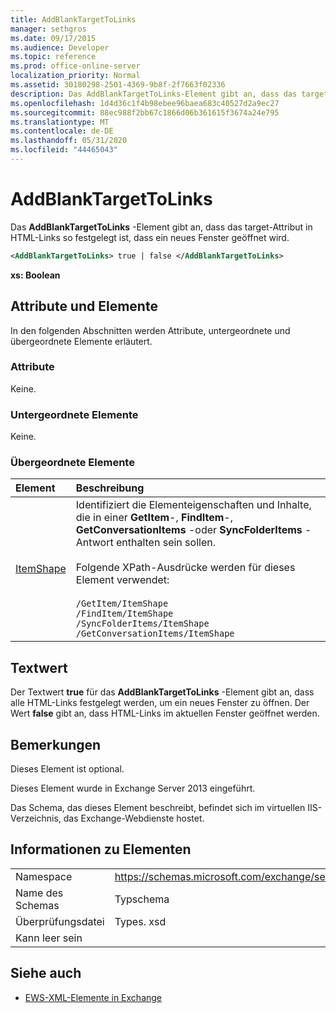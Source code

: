 ```yaml
---
title: AddBlankTargetToLinks
manager: sethgros
ms.date: 09/17/2015
ms.audience: Developer
ms.topic: reference
ms.prod: office-online-server
localization_priority: Normal
ms.assetid: 30180298-2501-4369-9b8f-2f7663f02336
description: Das AddBlankTargetToLinks-Element gibt an, dass das target-Attribut in HTML-Links so festgelegt ist, dass ein neues Fenster geöffnet wird.
ms.openlocfilehash: 1d4d36c1f4b98ebee96baea683c40527d2a9ec27
ms.sourcegitcommit: 88ec988f2bb67c1866d06b361615f3674a24e795
ms.translationtype: MT
ms.contentlocale: de-DE
ms.lasthandoff: 05/31/2020
ms.locfileid: "44465043"
---
```

# <a name="addblanktargettolinks"></a>AddBlankTargetToLinks

Das **AddBlankTargetToLinks** -Element gibt an, dass das target-Attribut in HTML-Links so festgelegt ist, dass ein neues Fenster geöffnet wird. 
  
```XML
<AddBlankTargetToLinks> true | false </AddBlankTargetToLinks>
```

**xs: Boolean**

## <a name="attributes-and-elements"></a>Attribute und Elemente

In den folgenden Abschnitten werden Attribute, untergeordnete und übergeordnete Elemente erläutert.
  
### <a name="attributes"></a>Attribute

Keine.
  
### <a name="child-elements"></a>Untergeordnete Elemente

Keine.
  
### <a name="parent-elements"></a>Übergeordnete Elemente

|**Element**|**Beschreibung**|
|:-----|:-----|
|[ItemShape](itemshape.md) <br/> | Identifiziert die Elementeigenschaften und Inhalte, die in einer **GetItem**-, **FindItem**-, **GetConversationItems** -oder **SyncFolderItems** -Antwort enthalten sein sollen.<br/><br/>  Folgende XPath-Ausdrücke werden für dieses Element verwendet:<br/><br/>  `/GetItem/ItemShape` <br/>  `/FindItem/ItemShape` <br/>  `/SyncFolderItems/ItemShape` <br/>  `/GetConversationItems/ItemShape` <br/> |
   
## <a name="text-value"></a>Textwert

Der Textwert **true** für das **AddBlankTargetToLinks** -Element gibt an, dass alle HTML-Links festgelegt werden, um ein neues Fenster zu öffnen. Der Wert **false** gibt an, dass HTML-Links im aktuellen Fenster geöffnet werden. 
  
## <a name="remarks"></a>Bemerkungen

Dieses Element ist optional.
  
Dieses Element wurde in Exchange Server 2013 eingeführt.
  
Das Schema, das dieses Element beschreibt, befindet sich im virtuellen IIS-Verzeichnis, das Exchange-Webdienste hostet.
  
## <a name="element-information"></a>Informationen zu Elementen

|||
|:-----|:-----|
|Namespace  <br/> |https://schemas.microsoft.com/exchange/services/2006/types  <br/> |
|Name des Schemas  <br/> |Typschema  <br/> |
|Überprüfungsdatei  <br/> |Types. xsd  <br/> |
|Kann leer sein  <br/> ||
   
## <a name="see-also"></a>Siehe auch

- [EWS-XML-Elemente in Exchange](ews-xml-elements-in-exchange.md)

